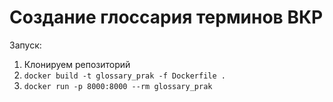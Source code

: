 # Создание глоссария терминов ВКР 

Запуск:
1. Клонируем репозиторий
2. ```docker build -t glossary_prak -f Dockerfile .```
3. ```docker run -p 8000:8000 --rm glossary_prak```